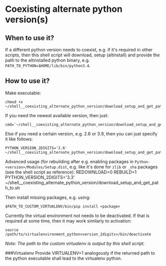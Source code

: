 Coexisting alternate python version(s)
===

When to use it?
---
If a different python version needs to coexist, e.g. if it's required in other scripts, then this shell script will download, setup (altinstall) and provide the path to the altinstalled python binary, e.g. `PATH_TO_PYTHON=$HOME/lib/bin/python3.4`.

How to use it?
---
Make executable:

    chmod +x ~/shell__coexisting_alternate_python_version/download_setup_and_get_path_to.sh

If you need the newest available version, then just:

    cmd=`~/shell__coexisting_alternate_python_version/download_setup_and_get_path_to.sh`

Else if you need a certain version, e.g. 2.6 or 3.9, then you can just specify it like follows:

    PYTHON_VERSION_2DIGITS='2.6'  ~/shell__coexisting_alternate_python_version/download_setup_and_get_path_to.sh

Advanced usage (for rebuilding after e.g. enabling packages in `Python-<version>/Modules/Setup.dist`, e.g. like it's done for `zlib` or `_sha` packages (see the shell script as reference):
    REDOWNLOAD=0 REBUILD=1 PYTHON_VERSION_2DIGITS='3.3' ~/shell__coexisting_alternate_python_version/download_setup_and_get_path_to.sh


Then install missing packages, e.g. using:

    $PATH_TO_CUSTOM_VIRTUALENV/bin/pip install <package>

Currently the virtual environment not needs to be deactivated. If that is required at some time, then it may work similarly to activation:

    source /path/to/virtualenvironment_python<version_2digits>/bin/deactivate

*Note: The path to the custom virtualenv is output by this shell script.*


###Virtualenv
Provide VIRTUALENV=1 analogously if the returned path to the python executable shall lead to the virtualenv python.
